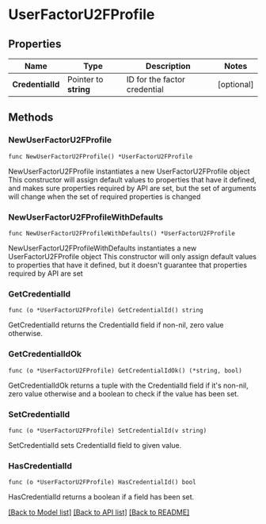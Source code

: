 # UserFactorU2FProfile

## Properties

Name | Type | Description | Notes
------------ | ------------- | ------------- | -------------
**CredentialId** | Pointer to **string** | ID for the factor credential | [optional] 

## Methods

### NewUserFactorU2FProfile

`func NewUserFactorU2FProfile() *UserFactorU2FProfile`

NewUserFactorU2FProfile instantiates a new UserFactorU2FProfile object
This constructor will assign default values to properties that have it defined,
and makes sure properties required by API are set, but the set of arguments
will change when the set of required properties is changed

### NewUserFactorU2FProfileWithDefaults

`func NewUserFactorU2FProfileWithDefaults() *UserFactorU2FProfile`

NewUserFactorU2FProfileWithDefaults instantiates a new UserFactorU2FProfile object
This constructor will only assign default values to properties that have it defined,
but it doesn't guarantee that properties required by API are set

### GetCredentialId

`func (o *UserFactorU2FProfile) GetCredentialId() string`

GetCredentialId returns the CredentialId field if non-nil, zero value otherwise.

### GetCredentialIdOk

`func (o *UserFactorU2FProfile) GetCredentialIdOk() (*string, bool)`

GetCredentialIdOk returns a tuple with the CredentialId field if it's non-nil, zero value otherwise
and a boolean to check if the value has been set.

### SetCredentialId

`func (o *UserFactorU2FProfile) SetCredentialId(v string)`

SetCredentialId sets CredentialId field to given value.

### HasCredentialId

`func (o *UserFactorU2FProfile) HasCredentialId() bool`

HasCredentialId returns a boolean if a field has been set.


[[Back to Model list]](../README.md#documentation-for-models) [[Back to API list]](../README.md#documentation-for-api-endpoints) [[Back to README]](../README.md)


